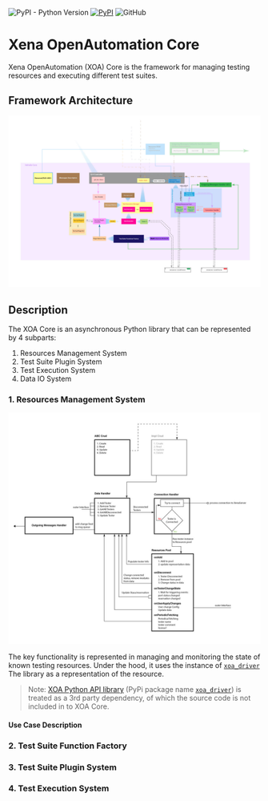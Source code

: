 ![PyPI - Python Version](https://img.shields.io/pypi/pyversions/xoa-core) [![PyPI](https://img.shields.io/pypi/v/xoa-core)](https://pypi.python.org/pypi/xoa-core) ![GitHub](https://img.shields.io/github/license/xenadevel/xena-open-automation-core)
# Xena OpenAutomation Core
Xena OpenAutomation (XOA) Core is the framework for managing testing resources and executing different test suites.


## Framework Architecture
![xoa-core Diagram](./diagrams/xoa-core.jpg)


## Description

The XOA Core is an asynchronous Python library that can be represented by 4 subparts:
1. Resources Management System
2. Test Suite Plugin System
3. Test Execution System
4. Data IO System

### 1. Resources Management System

![Resources Management System Diagram](./diagrams/Resources-management-System.jpg)

The key functionality is represented in managing and monitoring the state of known testing resources.
Under the hood, it uses the instance of [`xoa_driver`](https://pypi.org/project/xoa-driver/) The library as a representation of the resource. 

> Note:
> [XOA Python API library](https://github.com/xenadevel/xena-open-automation-python-api) (PyPi package name [`xoa_driver`](https://pypi.org/project/xoa-driver/)) is treated as a 3rd party dependency, of which the source code is not included in to XOA Core.

#### Use Case Description


### 2. Test Suite Function Factory



### 3. Test Suite Plugin System



### 4. Test Execution System


